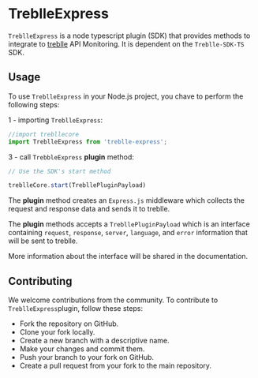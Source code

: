 # TreblleExpress

`TreblleExpress` is a node typescript plugin (SDK) that provides methods to integrate to [treblle](https://www.treblle.com/) API Monitoring. It is dependent on the `Treblle-SDK-TS` SDK. 




## Usage
To use `TreblleExpress` in your Node.js project, you chave to perform the following steps:

1 - importing `TreblleExpress`:

```typescript
//import trebllecore
import TreblleExpress from 'treblle-express';
```

3 - call `TrebbleExpress` <b>plugin</b> method:

```typescript
// Use the SDK's start method

treblleCore.start(TrebllePluginPayload)
```
The <b>plugin</b> method creates an `Express.js` middleware which collects the request and response data and sends it to treblle.


The <b>plugin</b> methods accepts a `TrebllePluginPayload` which is an interface containing `request`, `response`, `server`, `language`, and `error` information that will be sent to treblle.


More information about the interface will be shared in the documentation.



## Contributing

We welcome contributions from the community. To contribute to ``TreblleExpress``plugin, follow these steps:

* Fork the repository on GitHub.
* Clone your fork locally.
* Create a new branch with a descriptive name.
* Make your changes and commit them.
* Push your branch to your fork on GitHub.
* Create a pull request from your fork to the main repository.